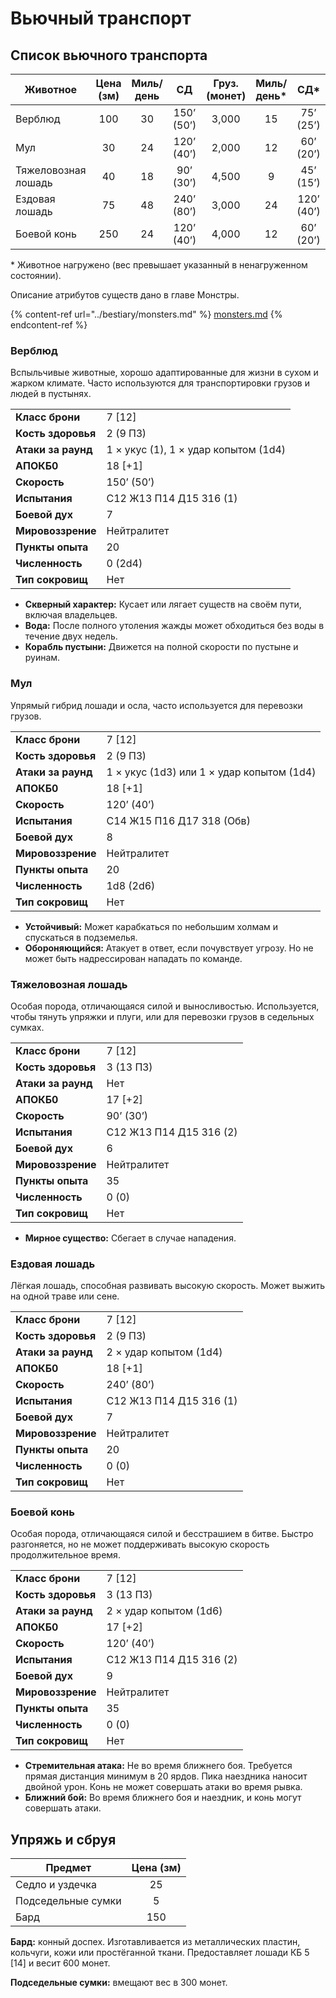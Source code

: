 # Вьючный транспорт

## Список вьючного транспорта

| Животное            | Цена (зм) | Миль/день |     СД     | Груз. (монет) | Миль/день\* |    СД\*    | Груз. (монет)\* |
| ------------------- | :-------: | :-------: | :--------: | :-----------: | :---------: | :--------: | :-------------: |
| Верблюд             |    100    |    30     | 150’ (50’) |     3,000     |     15      | 75’ (25’)  |      6,000      |
| Мул                 |    30     |    24     | 120’ (40’) |     2,000     |     12      | 60’ (20’)  |      4,000      |
| Тяжеловозная лошадь |    40     |    18     | 90’ (30’)  |     4,500     |      9      | 45’ (15’)  |      9,000      |
| Ездовая лошадь      |    75     |    48     | 240’ (80’) |     3,000     |     24      | 120’ (40’) |      6,000      |
| Боевой конь         |    250    |    24     | 120’ (40’) |     4,000     |     12      | 60’ (20’)  |      8,000      |

\* Животное нагружено (вес превышает указанный в ненагруженном состоянии).

Описание атрибутов существ дано в главе Монстры.

{% content-ref url="../bestiary/monsters.md" %}
[monsters.md](/bestiary/monsters.md)
{% endcontent-ref %}

### Верблюд

Вспыльчивые животные, хорошо адаптированные для жизни в сухом и жарком климате. Часто используются для транспортировки грузов и людей в пустынях.

|                    |                                      |
| ------------------ | ------------------------------------ |
| **Класс брони**    | 7 [12]                               |
| **Кость здоровья** | 2 (9 ПЗ)                             |
| **Атаки за раунд** | 1 × укус (1), 1 × удар копытом (1d4) |
| **АПОКБ0**         | 18 [+1]                              |
| **Скорость**       | 150’ (50’)                           |
| **Испытания**      | C12 Ж13 П14 Д15 З16 (1)              |
| **Боевой дух**     | 7                                    |
| **Мировоззрение**  | Нейтралитет                          |
| **Пункты опыта**   | 20                                   |
| **Численность**    | 0 (2d4)                              |
| **Тип сокровищ**   | Нет                                  |

- **Скверный характер:** Кусает или лягает существ на своём пути, включая владельцев.
- **Вода:** После полного утоления жажды может обходиться без воды в течение двух недель.
- **Корабль пустыни:** Движется на полной скорости по пустыне и руинам.

### Мул

Упрямый гибрид лошади и осла, часто используется для перевозки грузов.

|                    |                                           |
| ------------------ | ----------------------------------------- |
| **Класс брони**    | 7 [12]                                    |
| **Кость здоровья** | 2 (9 ПЗ)                                  |
| **Атаки за раунд** | 1 × укус (1d3) или 1 × удар копытом (1d4) |
| **АПОКБ0**         | 18 [+1]                                   |
| **Скорость**       | 120’ (40’)                                |
| **Испытания**      | C14 Ж15 П16 Д17 З18 (Обв)                 |
| **Боевой дух**     | 8                                         |
| **Мировоззрение**  | Нейтралитет                               |
| **Пункты опыта**   | 20                                        |
| **Численность**    | 1d8 (2d6)                                 |
| **Тип сокровищ**   | Нет                                       |

- **Устойчивый:** Может карабкаться по небольшим холмам и спускаться в подземелья.
- **Обороняющийся:** Атакует в ответ, если почувствует угрозу. Но не может быть надрессирован нападать по команде.

### Тяжеловозная лошадь

Особая порода, отличающаяся силой и выносливостью. Используется, чтобы тянуть упряжки и плуги, или для перевозки грузов в седельных сумках.

|                    |                         |
| ------------------ | ----------------------- |
| **Класс брони**    | 7 [12]                  |
| **Кость здоровья** | 3 (13 ПЗ)               |
| **Атаки за раунд** | Нет                     |
| **АПОКБ0**         | 17 [+2]                 |
| **Скорость**       | 90’ (30’)               |
| **Испытания**      | C12 Ж13 П14 Д15 З16 (2) |
| **Боевой дух**     | 6                       |
| **Мировоззрение**  | Нейтралитет             |
| **Пункты опыта**   | 35                      |
| **Численность**    | 0 (0)                   |
| **Тип сокровищ**   | Нет                     |

- **Мирное существо:** Сбегает в случае нападения.

### Ездовая лошадь

Лёгкая лошадь, способная развивать высокую скорость. Может выжить на одной траве или сене.

|                    |                         |
| ------------------ | ----------------------- |
| **Класс брони**    | 7 [12]                  |
| **Кость здоровья** | 2 (9 ПЗ)                |
| **Атаки за раунд** | 2 × удар копытом (1d4)  |
| **АПОКБ0**         | 18 [+1]                 |
| **Скорость**       | 240’ (80’)              |
| **Испытания**      | C12 Ж13 П14 Д15 З16 (1) |
| **Боевой дух**     | 7                       |
| **Мировоззрение**  | Нейтралитет             |
| **Пункты опыта**   | 20                      |
| **Численность**    | 0 (0)                   |
| **Тип сокровищ**   | Нет                     |

### Боевой конь

Особая порода, отличающаяся силой и бесстрашием в битве. Быстро разгоняется, но не может поддерживать высокую скорость продолжительное время.

|                    |                         |
| ------------------ | ----------------------- |
| **Класс брони**    | 7 [12]                  |
| **Кость здоровья** | 3 (13 ПЗ)               |
| **Атаки за раунд** | 2 × удар копытом (1d6)  |
| **АПОКБ0**         | 17 [+2]                 |
| **Скорость**       | 120’ (40’)              |
| **Испытания**      | C12 Ж13 П14 Д15 З16 (2) |
| **Боевой дух**     | 9                       |
| **Мировоззрение**  | Нейтралитет             |
| **Пункты опыта**   | 35                      |
| **Численность**    | 0 (0)                   |
| **Тип сокровищ**   | Нет                     |

- **Стремительная атака:** Не во время ближнего боя. Требуется прямая дистанция минимум в 20 ярдов. Пика наездника наносит двойной урон. Конь не может совершать атаки во время рывка.
- **Ближний бой:** Во время ближнего боя и наездник, и конь могут совершать атаки.

## Упряжь и сбруя

| Предмет            | Цена (зм) |
| ------------------ | :-------: |
| Седло и уздечка    |    25     |
| Подседельные сумки |     5     |
| Бард               |    150    |

**Бард:** конный доспех. Изготавливается из металлических пластин, кольчуги, кожи или простёганной ткани. Предоставляет лошади КБ 5 [14] и весит 600 монет.

**Подседельные сумки:** вмещают вес в 300 монет.
